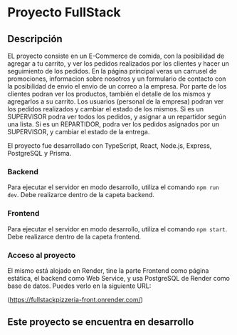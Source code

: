 # Proyecto FullStack

## Descripción

EL proyecto consiste en un E-Commerce de comida, con la posibilidad de agregar a tu carrito, y ver los pedidos realizados por los clientes y hacer un seguimiento de los pedidos.
En la página principal veras un carrusel de promociones, informacion sobre nosotros y un formulario de contacto con la posibilidad de envio el envio de un correo a la empresa.
Por parte de los clientes podran ver los productos, también el detalle de los mismos y agregarlos a su carrito.
Los usuarios (personal de la empresa) podran ver los pedidos realizados y cambiar el estado de los mismos.
Si es un SUPERVISOR podra ver todos los pedidos, y asignar a un repartidor según una lista.
Si es un REPARTIDOR, podra ver los pedidos asignados por un SUPERVISOR, y cambiar el estado de la entrega.

El proyecto fue desarrollado con TypeScript, React, Node.js, Express, PostgreSQL y Prisma.

### Backend

Para ejecutar el servidor en modo desarrollo, utiliza el comando `npm run dev`.
Debe realizarce dentro de la capeta backend.

### Frontend

Para ejecutar el servidor en modo desarrollo, utiliza el comando `npm start`.
Debe realizarce dentro de la capeta frontend.

### Acceso al proyecto

El mismo está alojado en Render, tine la parte Frontend como página estática, el backend como Web Service, y usa PostgreSQL de Render como base de datos. Puedes verlo en la siguiente URL:

(https://fullstackpizzeria-front.onrender.com/)

## Este proyecto se encuentra en desarrollo
